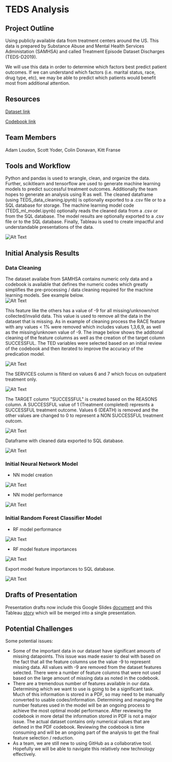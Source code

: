 # TEDS Analysis

## Project Outline
Using publicly available data from treatment centers around the US. This data is prepared by Substance Abuse and Mental Health Services Administation (SAMHSA) and called Treatment Episode Dataset Discharges (TEDS-D2019). 

We will use this data in order to determine which factors best predict patient outcomes. If we can understand which factors (i.e. marital status, race, drug type, etc), we may be able to predict which patients would benefit most from additional attention.  

## Resources
[Dataset link](https://www.datafiles.samhsa.gov/dataset/teds-d-2019-ds0001-teds-d-2019-ds0001)

[Codebook link](https://github.com/loudonadam/TEDS_Analysis/blob/scott/Resources/TEDS-D-2019-DS0001-info-codebook_V1.docx)

## Team Members
Adam Loudon, Scott Yoder, Colin Donavan, Kitt Franse

## Tools and Workflow
Python and pandas is used to wrangle, clean, and organize the data. Further, scikitlearn and tensorflow are used to generate machine learning models to predict successful treatment outcomes. Additionally the team hopes to generate an analysis using R as well.  The cleaned dataframe (using TEDS_data_cleaning.ipynb) is optionally exported to a .csv file or to a SQL database for storage.  The machine learning model code (TEDS_ml_model.ipynb) optionally reads the cleaned data from a .csv or from the SQL database.  The model results are optionally exported to a .csv file or to the SQL database.  Finally, Tableau is used to create impactful and understandable presentations of the data.  

![Alt Text](Resources/Images/TEDS_Analysis_Workflow.png)

## Initial Analysis Results
### Data Cleaning
The dataset availabe from SAMHSA contains numeric only data and a codebook is available that defines the numeric codes which greatly simplifies the pre-processing / data cleaning required for the machine learning models.  See example below.   
![Alt Text](Resources/Images/RACE_feature.png)

This feature like the others has a value of -9 for all missing/unknown/not collected/invalid data.  This value is used to remove all the data in the dataset that is missing.  As in example of cleaning process the RACE feature with any values < 1% were removed which includes values 1,3,6,9, as well as the missing/unknown value of -9.  The image below shows the additonal cleaning of the feature columns as well as the creation of the target column SUCCESSFUL. The TED variables were selected based on an initial review of the codebook and then iterated to improve the accuracy of the predication model. 

![Alt Text](Resources/Images/Data_Cleaning.png)

The SERVICES column is filterd on values 6 and 7 which focus on outpatient treatment only.

![Alt Text](Resources/Images/SERVICES_feature.png)

The TARGET column "SUCCESSFUL" is created based on the REASONS column. A SUCCESSFUL value of 1 (Treatment completed) represnts a SUCCESSFUL treatment outcome.  Values 6 (DEATH) is removed and the other values are changed to 0 to represent a NON SUCCESSFUL treatment outcom. 

![Alt Text](Resources/Images/REASON_feature.png)

Dataframe with cleaned data exported to SQL database.

![Alt Text](Resources/Images/cleaned_data_TEDS_DB.png)

### Initial Neural Network Model

- NN model creation

![Alt Text](Resources/Images/NN_model.png)

- NN model performance

![Alt Text](Resources/Images/NN_model_result_1.png)

### Initial Random Forest Classifier Model

- RF model performance

![Alt Text](Resources/Images/Model_result_1.png)

- RF model feature importances

![Alt Text](Resources/Images/Feature_importance_pie.png)

Export model feature importances to SQL database.

![Alt Text](Resources/Images/RFModel_feature_importance_TEDS_DB.png)

## Drafts of Presentation
Presentation drafts now include this Google Slides [document](https://docs.google.com/presentation/d/1xxn2C3Z-MkE-vdw5f6fMtGrpJwCFIwu-_7JIMBB3tTE/edit?usp=sharing) and this Tableau [story](https://public.tableau.com/app/profile/adam.loudon/viz/TEDS_Analysis-Dashboard/Presentation) which will be merged into a single presentation.

## Potential Challenges
Some potential issues:
-   Some of the important data in our dataset have significant amounts of missing datapoints.  This issue was made easier to deal with based on the fact that all the feature columns use the value -9 to represent missing data.  All values with -9 are removed from the dataset features selected.  There were a number of feature columns that were not used based on the large amount of missing data as noted in the codebook.  
-   There are a tremendous number of features available in our data. Determining which we want to use is going to be a significant task. Much of this information is stored in a PDF, so may need to be manually converted to usable codes/information.  Determining and managing the number features used in the model will be an ongoing process to achieve the most optimal model performance.  After reviewing the codebook in more detail the information stored in PDF is not a major issue.  The actual dataset contains only numerical values that are defined in the PDF codebook.  Reviewing the codebook is time consuming and will be an ongoing part of the analysis to get the final feature selection / reduction.  
-   As a team, we are still new to using GitHub as a collaborative tool. Hopefully we will be able to navigate this relatively new technology effectively. 
